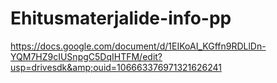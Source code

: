 # Ehitusmaterjalide-info-pp
https://docs.google.com/document/d/1EIKoAI_KGffn9RDLlDn-YQM7HZ9cIUSnpgC5DqIHTFM/edit?usp=drivesdk&amp;ouid=106663376971321626241
